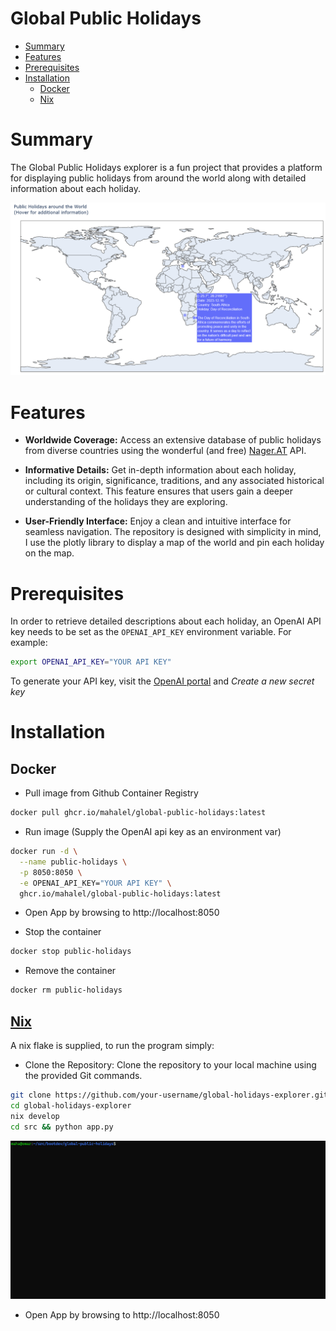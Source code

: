 # Global Public Holidays

- [Summary](#summary)
- [Features](#features)
- [Prerequisites](#prerequisites)
- [Installation](#installation)
  - [Docker](#docker)
  - [Nix](#nix)


# Summary

The Global Public Holidays explorer is a fun project that provides a platform for displaying public holidays from around the world along with detailed information about each holiday.

![example](assets/public_holidays_example.png)



# Features

 - **Worldwide Coverage:** Access an extensive database of public holidays from diverse countries using the wonderful (and free) [Nager.AT](https://date.nager.at/) API.

 - **Informative Details:** Get in-depth information about each holiday, including its origin, significance, traditions, and any associated historical or cultural context. This feature ensures that users gain a deeper understanding of the holidays they are exploring.

 - **User-Friendly Interface:** Enjoy a clean and intuitive interface for seamless navigation. The repository is designed with simplicity in mind, I use the plotly library to display a map of the world and pin each holiday on the map.

# Prerequisites

In order to retrieve detailed descriptions about each holiday, an OpenAI API key needs to be set as the `OPENAI_API_KEY` environment variable.
For example:
```bash
export OPENAI_API_KEY="YOUR API KEY"
```

To generate your API key, visit the [OpenAI portal](https://platform.openai.com/api-keys) and _Create a new secret key_

# Installation



## Docker

- Pull image from Github Container Registry
```bash
docker pull ghcr.io/mahalel/global-public-holidays:latest
```

- Run image (Supply the OpenAI api key as an environment var)
```bash
docker run -d \
  --name public-holidays \
  -p 8050:8050 \
  -e OPENAI_API_KEY="YOUR API KEY" \
  ghcr.io/mahalel/global-public-holidays:latest
```

- Open App by browsing to http://localhost:8050

- Stop the container

```bash
docker stop public-holidays
```

- Remove the container

```bash
docker rm public-holidays
```

## [Nix](https://nix.dev/)

A nix flake is supplied, to run the program simply:

- Clone the Repository: Clone the repository to your local machine using the provided Git commands.

```bash
git clone https://github.com/your-username/global-holidays-explorer.git
cd global-holidays-explorer
nix develop
cd src && python app.py
```

![nix develop](./assets/nix_develop.gif)

- Open App by browsing to http://localhost:8050
